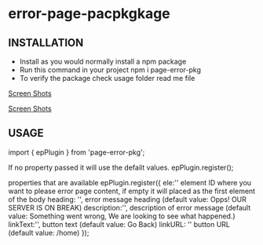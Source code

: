 # error-page-pacpkgkage


INSTALLATION
------------
 
 * Install as you would normally install a npm package
 * Run this command in your project  npm i page-error-pkg
 * To verify the package check usage folder read me file


[Screen Shots](Desktop-SS.png)

[Screen Shots](Mobile-SS.png)





USAGE
------------

import { epPlugin }  from 'page-error-pkg';

If no property passed it will use the defailt values.
epPlugin.register();

properties that are available
epPlugin.register({
    ele:'' element ID where you want to please error page content, if empty it will placed  as the first element of the body
    heading: '', error message heading (default value: Opps! OUR SERVER IS ON BREAK)
    description:'', description of error message (default value: Something went wrong, We are looking to see what happened.)
    linkText:'', button text (default value: Go Back)
    linkURL: '' button URL (default value: /home)
   });
 

